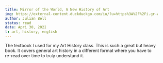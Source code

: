 ```yaml
---
title: Mirror of the World, A New History of Art
img: https://external-content.duckduckgo.com/iu/?u=https%3A%2F%2Fi.gr-assets.com%2Fimages%2FS%2Fcompressed.photo.goodreads.com%2Fbooks%2F1348832010l%2F2181768.jpg&f=1&nofb=1
author: Julian Bell
status: read
date: Apri 30, 2022
t: art, history, english
---
```


The textbook I used for my Art History class. This is such a great but heavy book. It covers general art history in a different format where you have to re-read over time to truly understand it.